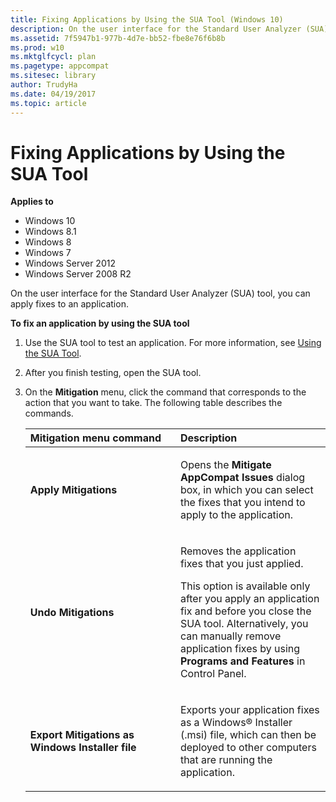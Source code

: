 ```yaml
---
title: Fixing Applications by Using the SUA Tool (Windows 10)
description: On the user interface for the Standard User Analyzer (SUA) tool, you can apply fixes to an application.
ms.assetid: 7f5947b1-977b-4d7e-bb52-fbe8e76f6b8b
ms.prod: w10
ms.mktglfcycl: plan
ms.pagetype: appcompat
ms.sitesec: library
author: TrudyHa
ms.date: 04/19/2017
ms.topic: article
---
```


# Fixing Applications by Using the SUA Tool


**Applies to**

-   Windows 10
-   Windows 8.1
-   Windows 8
-   Windows 7
-   Windows Server 2012
-   Windows Server 2008 R2

On the user interface for the Standard User Analyzer (SUA) tool, you can apply fixes to an application.

**To fix an application by using the SUA tool**

1.  Use the SUA tool to test an application. For more information, see [Using the SUA Tool](using-the-sua-tool.md).

2.  After you finish testing, open the SUA tool.

3.  On the **Mitigation** menu, click the command that corresponds to the action that you want to take. The following table describes the commands.

    <table>
    <colgroup>
    <col width="50%" />
    <col width="50%" />
    </colgroup>
    <thead>
    <tr class="header">
    <th align="left">Mitigation menu command</th>
    <th align="left">Description</th>
    </tr>
    </thead>
    <tbody>
    <tr class="odd">
    <td align="left"><p><strong>Apply Mitigations</strong></p></td>
    <td align="left"><p>Opens the <strong>Mitigate AppCompat Issues</strong> dialog box, in which you can select the fixes that you intend to apply to the application.</p></td>
    </tr>
    <tr class="even">
    <td align="left"><p><strong>Undo Mitigations</strong></p></td>
    <td align="left"><p>Removes the application fixes that you just applied.</p>
    <p>This option is available only after you apply an application fix and before you close the SUA tool. Alternatively, you can manually remove application fixes by using <strong>Programs and Features</strong> in Control Panel.</p></td>
    </tr>
    <tr class="odd">
    <td align="left"><p><strong>Export Mitigations as Windows Installer file</strong></p></td>
    <td align="left"><p>Exports your application fixes as a Windows® Installer (.msi) file, which can then be deployed to other computers that are running the application.</p></td>
    </tr>
    </tbody>
    </table>

     

 

 





